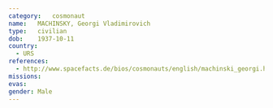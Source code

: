 ```yaml
---
category:	cosmonaut
name:	MACHINSKY, Georgi Vladimirovich 
type:	civilian
dob:	1937-10-11
country:
  - URS
references:
  - http://www.spacefacts.de/bios/cosmonauts/english/machinski_georgi.htm
missions:
evas:
gender:	Male
---
```

